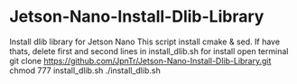# Jetson-Nano-Install-Dlib-Library
Install dlib library for Jetson Nano
This script install cmake & sed. If have thats, delete first and second lines in install_dlib.sh
for install
open terminal
git clone https://github.com/JpnTr/Jetson-Nano-Install-Dlib-Library.git
chmod 777 install_dlib.sh
./install_dlib.sh

